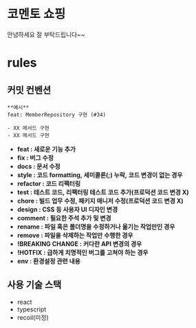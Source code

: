 # 코멘토 쇼핑

안녕하세요 잘 부탁드립니다~~

# rules

## 커밋 컨벤션
```
**예시**
feat: MemberRepository 구현 (#34)

- XX 메서드 구현
- XX 메서드 구현
```

- **feat : 새로운 기능 추가**
- **fix : 버그 수정**
- **docs : 문서 수정**
- **style : 코드 formatting, 세미콜론(;) 누락, 코드 변경이 없는 경우**
- **refactor : 코드 리팩터링**
- **test : 테스트 코드, 리팩터링 테스트 코드 추가(프로덕션 코드 변경 X)**
- **chore : 빌드 업무 수정, 패키지 매니저 수정(프로덕션 코드 변경 X)**
- **design : CSS 등 사용자 UI 디자인 변경**
- **comment : 필요한 주석 추가 및 변경**
- **rename : 파일 혹은 폴더명을 수정하거나 옮기는 작업만인 경우**
- **remove : 파일을 삭제하는 작업만 수행한 경우**
- **!BREAKING CHANGE : 커다란 API 변경의 경우**
- **!HOTFIX : 급하게 치명적인 버그를 고쳐야 하는 경우**
- **env : 환경설정 관련 내용**


## 사용 기술 스택
- react
- typescript
- recoil(미정)
